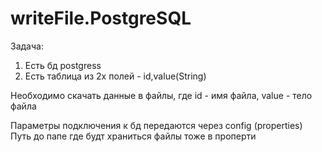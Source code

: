 # writeFile.PostgreSQL
Задача:
1. Есть бд postgress
2. Есть таблица из 2х полей - id,value(String)

Необходимо скачать данные в файлы, где id - имя файла, value - тело файла

Параметры подключения к бд передаются через config (properties)
Путь до папе где будт храниться файлы тоже в проперти
